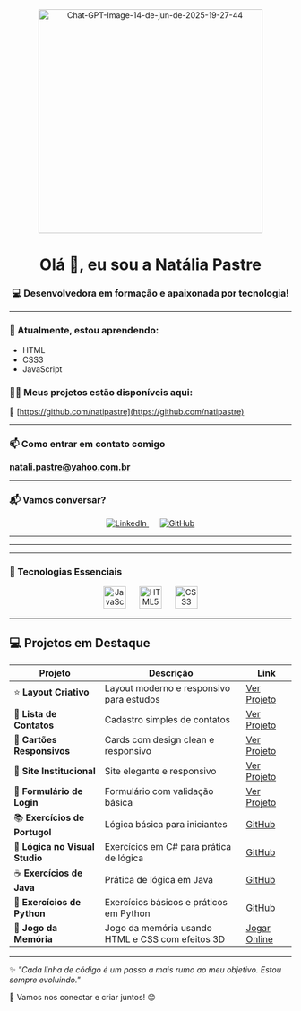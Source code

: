 <div align="center">
  <a href='https://postimg.cc/ThDvzxgJ' target='_blank'>
    <img src='https://i.postimg.cc/1RWRN5z2/Chat-GPT-Image-14-de-jun-de-2025-19-27-44.png' 
         border='0' 
         alt='Chat-GPT-Image-14-de-jun-de-2025-19-27-44' 
         width="400" />
  </a>
</div>



<h1 align="center">Olá 👋, eu sou a Natália Pastre</h1>
<h3 align="center">💻 Desenvolvedora em formação e apaixonada por tecnologia!</h3>

---

### 🌱 Atualmente, estou aprendendo:
- HTML
- CSS3
- JavaScript

### 👩‍💻 Meus projetos estão disponíveis aqui:
🔗 [https://github.com/natipastre](https://github.com/natipastre)

---

### 📫 Como entrar em contato comigo

<span style="font-weight:bold; font-size:1.1em;">natali.pastre@yahoo.com.br</span>

---

### 📬 Vamos conversar?

<p align="center">
  <a href="https://www.linkedin.com/in/natalia-pastre/" target="_blank" rel="noopener noreferrer" title="LinkedIn" style="margin: 0 10px;">
    <img src="https://img.icons8.com/fluency/48/000000/linkedin.png" alt="LinkedIn" />
  </a>
  <a href="https://github.com/natipastre" target="_blank" rel="noopener noreferrer" title="GitHub" style="margin: 0 10px;">
    <img src="https://img.icons8.com/ios-filled/48/ffffff/github.png" alt="GitHub" />
  </a>
</p>


---

---

---

### 🚀 Tecnologias Essenciais

<p align="center">
  <img src="https://cdn.jsdelivr.net/gh/devicons/devicon/icons/javascript/javascript-original.svg" alt="JavaScript" width="40" height="40" style="margin: 0 10px;" />
  <img src="https://cdn.jsdelivr.net/gh/devicons/devicon/icons/html5/html5-original.svg" alt="HTML5" width="40" height="40" style="margin: 0 10px;" />
  <img src="https://cdn.jsdelivr.net/gh/devicons/devicon/icons/css3/css3-original.svg" alt="CSS3" width="40" height="40" style="margin: 0 10px;" />
</p>

---


## 💻 Projetos em Destaque

| Projeto                   | Descrição                                         | Link                                                               |
|--------------------------|---------------------------------------------------|--------------------------------------------------------------------|
| ⭐ **Layout Criativo**     | Layout moderno e responsivo para estudos          | [Ver Projeto](https://natipastre.github.io/Projeto1--LayoutCriativo/)       |
| 📇 **Lista de Contatos**  | Cadastro simples de contatos                       | [Ver Projeto](https://natipastre.github.io/Projeto-2---Lista-de-Contatos/)        |
| 🧩 **Cartões Responsivos**| Cards com design clean e responsivo                | [Ver Projeto](https://natipastre.github.io/Projeto-3-Cards---Layout-Responsivo/)   |
| 🏢 **Site Institucional** | Site elegante e responsivo                         | [Ver Projeto](https://natipastre.github.io/Projeto-4---Front-End-Aprenser/)      |
| 🔐 **Formulário de Login**| Formulário com validação básica                    | [Ver Projeto](https://natipastre.github.io/Login-form/)        |
| 📚 **Exercícios de Portugol** | Lógica básica para iniciantes                   | [GitHub](https://github.com/natipastre/Exerc-cios-de-Portugol)     |
| 🔢 **Lógica no Visual Studio** | Exercícios em C# para prática de lógica         | [GitHub](https://github.com/natipastre/Exerc-cio-L-gica-de-Programa-o)         |
| ☕ **Exercícios de Java** | Prática de lógica em Java                           | [GitHub](https://github.com/natipastre/Exerc-cios-de-Java)         |
| 🐍 **Exercícios de Python** | Exercícios básicos e práticos em Python           | [GitHub](https://github.com/natipastre/Exerc-cios-de-Python)       |
| 🧠 **Jogo da Memória**    | Jogo da memória usando HTML e CSS com efeitos 3D  | [Jogar Online](https://natipastre.github.io/Jogo-da-memoria/)      |

---

✨ _"Cada linha de código é um passo a mais rumo ao meu objetivo. Estou sempre evoluindo."_

🌟 Vamos nos conectar e criar juntos! 😊
